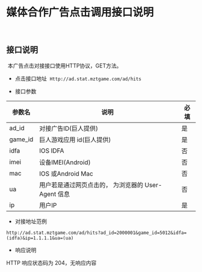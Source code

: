 媒体合作广告点击调用接口说明
==================
 
## 接口说明
 本广告点击对接接口使用HTTP协议，GET方法。
 
* 点击接口地址
 `Http://ad.stat.mztgame.com/ad/hits`
 
* 接口参数
 
 |参数名 | 说明 | 必填 |
 |------|------|------|
 | ad_id | 对接广告ID(巨人提供) | 是 |
 | game_id | 巨人游戏应用 id(巨人提供) | 是|
 | idfa | IOS IDFA | 否 |
 | imei | 设备IMEI(Android)  | 否 |
 | mac | IOS 或Android Mac | 否 |
 | ua | 用户若是通过网页点击的， 为浏览器的 User-Agent 信息 | 否 |
 | ip | 用户IP |  是 |
 
* 对接地址范例
 
 ```
 http://ad.stat.mztgame.com/ad/hits?ad_id=2000001&game_id=5012&idfa=(idfa)&ip=1.1.1.1&ua=(ua)
 ```
 
* 响应说明
 
 HTTP 响应状态码为 204，无响应内容
 
